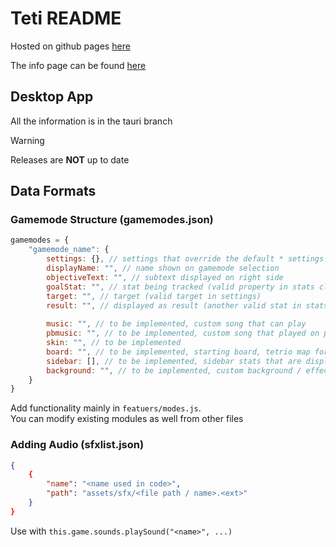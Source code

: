 # Teti README

Hosted on github pages [here](https://titanplayz100.github.io/teti/)

The info page can be found [here](https://titanplayz100.github.io/teti/info.html)

## Desktop App
All the information is in the tauri branch 

> [!WARNING]
> Releases are **NOT** up to date


## Data Formats
### Gamemode Structure (gamemodes.json)
```js
gamemodes = {
    "gamemode_name": {
        settings: {}, // settings that override the default * settings
        displayName: "", // name shown on gamemode selection
        objectiveText: "", // subtext displayed on right side
        goalStat: "", // stat being tracked (valid property in stats class)
        target: "", // target (valid target in settings)
        result: "", // displayed as result (another valid stat in stats class)
        
        music: "", // to be implemented, custom song that can play 
        pbmusic: "", // to be implemented, custom song that played on pb pace
        skin: "", // to be implemented
        board: "", // to be implemented, starting board, tetrio map format
        sidebar: [], // to be implemented, sidebar stats that are displayed
        background: "", // to be implemented, custom background / effects
    }
}
```

Add functionality mainly in `featuers/modes.js`.  
You can modify existing modules as well from other files

### Adding Audio (sfxlist.json)
```json
{
    {
        "name": "<name used in code>",
        "path": "assets/sfx/<file path / name>.<ext>"
    }
}
```
Use with `this.game.sounds.playSound("<name>", ...)`
